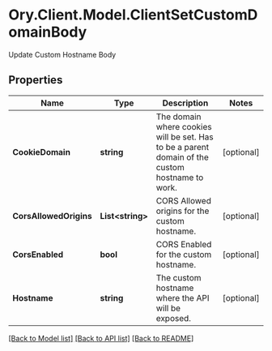 # Ory.Client.Model.ClientSetCustomDomainBody
Update Custom Hostname Body

## Properties

Name | Type | Description | Notes
------------ | ------------- | ------------- | -------------
**CookieDomain** | **string** | The domain where cookies will be set. Has to be a parent domain of the custom hostname to work. | [optional] 
**CorsAllowedOrigins** | **List&lt;string&gt;** | CORS Allowed origins for the custom hostname. | [optional] 
**CorsEnabled** | **bool** | CORS Enabled for the custom hostname. | [optional] 
**Hostname** | **string** | The custom hostname where the API will be exposed. | [optional] 

[[Back to Model list]](../README.md#documentation-for-models) [[Back to API list]](../README.md#documentation-for-api-endpoints) [[Back to README]](../README.md)

